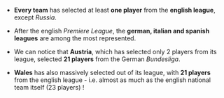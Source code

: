 * **Every team** has selected at least **one player** from the **english league**, except *Russia*.

* After the english _Premiere League_, the **german, italian and spanish leagues** are among the most represented.

* We can notice that **Austria**, which has selected only 2 players from its league, selected **21 players** from the German _Bundesliga_.

* **Wales** has also massively selected out of its league, with **21 players** from the english league - i.e. almost as much as the english national team itself (23 players) !
